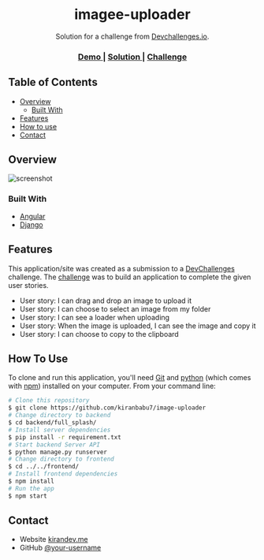 <!-- Please update value in the {}  -->

<h1 align="center">imagee-uploader</h1>

<div align="center">
   Solution for a challenge from  <a href="http://devchallenges.io" target="_blank">Devchallenges.io</a>.
</div>

<div align="center">
  <h3>
    <a href="https://imagee-uploader.netlify.app">
      Demo
    </a>
    <span> | </span>
    <a href="https://github.com/kiranbabu7/image-uploader">
      Solution
    </a>
    <span> | </span>
    <a href="https://devchallenges.io/challenges/O2iGT9yBd6xZBrOcVirx">
      Challenge
    </a>
  </h3>
</div>

<!-- TABLE OF CONTENTS -->

## Table of Contents

- [Overview](#overview)
  - [Built With](#built-with)
- [Features](#features)
- [How to use](#how-to-use)
- [Contact](#contact)

<!-- OVERVIEW -->

## Overview

![screenshot](https://github.com/kiranbabu7/image-uploader/blob/main/frontend/src/assets/image-uploader-preview.gif)

### Built With

<!-- This section should list any major frameworks that you built your project using. Here are a few examples.-->

- [Angular](https://angular.io/)
- [Django](https://www.djangoproject.com/)

## Features

<!-- List the features of your application or follow the template. Don't share the figma file here :) -->

This application/site was created as a submission to a [DevChallenges](https://devchallenges.io/challenges) challenge. The [challenge](https://devchallenges.io/challenges/O2iGT9yBd6xZBrOcVirx) was to build an application to complete the given user stories.

- User story: I can drag and drop an image to upload it
- User story: I can choose to select an image from my folder
- User story: I can see a loader when uploading
- User story: When the image is uploaded, I can see the image and copy it
- User story: I can choose to copy to the clipboard

## How To Use

<!-- Example: -->

To clone and run this application, you'll need [Git](https://git-scm.com) and [python](https://nodejs.org/en/download/) (which comes with [npm](http://npmjs.com)) installed on your computer. From your command line:

```bash
# Clone this repository
$ git clone https://github.com/kiranbabu7/image-uploader
# Change directory to backend
$ cd backend/full_splash/
# Install server dependencies
$ pip install -r requirement.txt
# Start backend Server API
$ python manage.py runserver
# Change directory to frontend
$ cd ../../frontend/
# Install frontend dependencies
$ npm install
# Run the app
$ npm start
```

## Contact

- Website [kirandev.me](https://kirandev.me)
- GitHub [@your-username](https://github.com/kiranbabu7/)